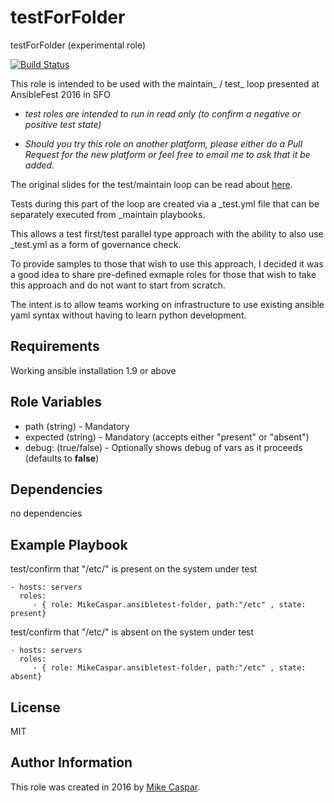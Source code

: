 testForFolder
=============================

testForFolder (experimental role)


[![Build Status](https://travis-ci.org/MikeCaspar/testForFolder.svg?branch=master)](https://travis-ci.org/MikeCaspar/testForFolder)


This role is intended to be used with the maintain_ / test_ loop presented at AnsibleFest 2016 in SFO

- *test roles are intended to run in read only (to confirm a negative or positive test state)*

- *Should you try this role on another platform, please either do a Pull Request for the new platform or feel free to email me to ask that it be added.*


The original slides for the test/maintain loop can be read about [here](http://www.slideshare.net/MikeCaspar/testing-for-infrastructure-as-code-for-ansiblefest-2016-64540514).

Tests during this part of the loop are created via a _test.yml file that can be separately executed from _maintain playbooks.

This allows a test first/test parallel type approach with the ability to also use _test.yml as a form of governance check.

To provide samples to those that wish to use this approach, I decided it was a good idea to share pre-defined exmaple roles for those that wish to take this approach and do not want to start from scratch.

The intent is to allow teams working on infrastructure to use existing ansible yaml syntax without having to learn python development.

Requirements
------------

Working ansible installation 1.9 or above

Role Variables
--------------

* path (string) - Mandatory
* expected (string) - Mandatory  (accepts either "present" or "absent")
* debug: (true/false) - Optionally shows debug of vars as it proceeds (defaults to **false**) 

Dependencies
------------

no dependencies

Example Playbook
----------------

test/confirm that "/etc/" is present on the system under test

    - hosts: servers
      roles:
         - { role: MikeCaspar.ansibletest-folder, path:"/etc" , state: present}
     
 test/confirm that "/etc/" is absent on the system under test

    - hosts: servers
      roles:
         - { role: MikeCaspar.ansibletest-folder, path:"/etc" , state: absent}
    
         
## License

MIT

## Author Information

This role was created in 2016 by [Mike Caspar](http://www.caspar.com/).
